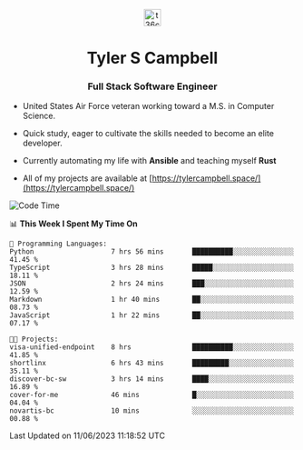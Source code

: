 <p align="center">
<a href="https://www.linkedin.com/in/t36campbell" target="blank"><img align="center" src="https://ik.imagekit.io/t36campbell/Portfolio/linkedin.png.original_m8bbGgPh6.png" alt="t36campbell" height="30" width="30" /></a>
</p>
<h1 align="center">Tyler S Campbell</h1>
<h3 align="center">Full Stack Software Engineer</h3>

* United States Air Force veteran working toward a M.S. in Computer Science.

* Quick study, eager to cultivate the skills needed to become an elite developer.

* Currently automating my life with **Ansible** and teaching myself **Rust**

* All of my projects are available at [https://tylercampbell.space/](https://tylercampbell.space/)

<!--START_SECTION:waka-->
![Code Time](http://img.shields.io/badge/Code%20Time-2%2C559%20hrs%2037%20mins-blue)

📊 **This Week I Spent My Time On** 

```text
💬 Programming Languages: 
Python                   7 hrs 56 mins       ██████████░░░░░░░░░░░░░░░   41.45 % 
TypeScript               3 hrs 28 mins       █████░░░░░░░░░░░░░░░░░░░░   18.11 % 
JSON                     2 hrs 24 mins       ███░░░░░░░░░░░░░░░░░░░░░░   12.59 % 
Markdown                 1 hr 40 mins        ██░░░░░░░░░░░░░░░░░░░░░░░   08.73 % 
JavaScript               1 hr 22 mins        ██░░░░░░░░░░░░░░░░░░░░░░░   07.17 % 

🐱‍💻 Projects: 
visa-unified-endpoint    8 hrs               ██████████░░░░░░░░░░░░░░░   41.85 % 
shortlinx                6 hrs 43 mins       █████████░░░░░░░░░░░░░░░░   35.11 % 
discover-bc-sw           3 hrs 14 mins       ████░░░░░░░░░░░░░░░░░░░░░   16.89 % 
cover-for-me             46 mins             █░░░░░░░░░░░░░░░░░░░░░░░░   04.04 % 
novartis-bc              10 mins             ░░░░░░░░░░░░░░░░░░░░░░░░░   00.88 % 
```


 Last Updated on 11/06/2023 11:18:52 UTC
<!--END_SECTION:waka-->
